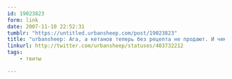 ```yaml
---
id: 19023823
form: link
date: 2007-11-10 22:52:31
tumblr: "https://untitled.urbansheep.com/post/19023823"
title: "urbansheep: Ага, а кетанов теперь без рецепта не продают. И чем мне теперь родителя оживлять, интересно..."
linkurl: http://twitter.com/urbansheep/statuses/403732212
tags:
    - твиты

---
```


